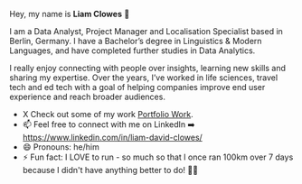 Hey, my name is **Liam Clowes** 👋

I am a Data Analyst, Project Manager and Localisation Specialist based in Berlin, Germany. I have a Bachelor’s degree in Linguistics & Modern Languages, and have completed further studies in Data Analytics.

I really enjoy connecting with people over insights, learning new skills and sharing my expertise. Over the years, I’ve worked in life sciences, travel tech and ed tech with a goal of helping companies improve end user experience and reach broader audiences.
- X Check out some of my work [Portfolio Work]([URL](https://drive.google.com/drive/folders/1LgIVYG4ujrTSpbtnL3XSGxfXyPsVGYVR?usp=sharing)).
- 📫 Feel free to connect with me on LinkedIn ➡️ https://www.linkedin.com/in/liam-david-clowes/
- 😄 Pronouns: he/him
- ⚡ Fun fact: I LOVE to run - so much so that I once ran 100km over 7 days because I didn't have anything better to do! 🏃‍♂️

<!---
liam-clowes/liam-clowes is a ✨ special ✨ repository because its `README.md` (this file) appears on your GitHub profile.
You can click the Preview link to take a look at your changes.
--->
